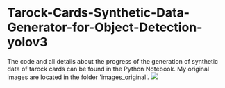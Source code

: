 # Tarock-Cards-Synthetic-Data-Generator-for-Object-Detection-yolov3
The code and all details about the progress of the generation of synthetic data of tarock cards can be found in the Python Notebook. My original images are located in the folder 'images_original'.
<img src="/rozaiste/t111.png">
